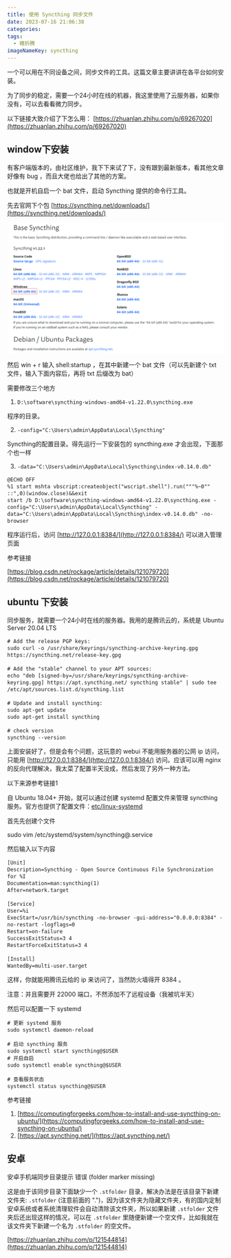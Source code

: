```yaml
---
title: 使用 Syncthing 同步文件
date: 2023-07-16 21:06:38
categories: 
tags:
  - 瞎折腾
imageNameKey: syncthing
---
```


一个可以用在不同设备之间，同步文件的工具。这篇文章主要讲讲在各平台如何安装。

为了同步的稳定，需要一个24小时在线的机器，我这里使用了云服务器，如果你没有，可以去看看微力同步。

以下链接大致介绍了下怎么用：
[https://zhuanlan.zhihu.com/p/69267020](https://zhuanlan.zhihu.com/p/69267020)

## window下安装

有客户端版本的，由社区维护，我下下来试了下，没有跟到最新版本，看其他文章好像有 bug ，而且大佬也给出了其他的方案。

也就是开机自启一个 bat 文件，启动 Syncthing 提供的命令行工具。

先去官网下个包 [https://syncthing.net/downloads/](https://syncthing.net/downloads/)

![img1.png](assets/syncthing_1.png)

然后 win + r 输入 shell:startup ，在其中新建一个 bat 文件（可以先新建个 txt 文件，输入下面内容后，再将 txt 后缀改为 bat）

需要修改三个地方

1. `D:\software\syncthing-windows-amd64-v1.22.0\syncthing.exe`

程序的目录。

2. `-config="C:\Users\admin\AppData\Local\Syncthing"`

Syncthing的配置目录。得先运行一下安装包的 syncthing.exe 才会出现，下面那个也一样

3. `-data="C:\Users\admin\AppData\Local\Syncthing\index-v0.14.0.db"`

```shell
@ECHO OFF
%1 start mshta vbscript:createobject("wscript.shell").run("""%~0"" ::",0)(window.close)&&exit
start /b D:\software\syncthing-windows-amd64-v1.22.0\syncthing.exe -config="C:\Users\admin\AppData\Local\Syncthing" -data="C:\Users\admin\AppData\Local\Syncthing\index-v0.14.0.db" -no-browser
```

程序运行后，访问 [http://127.0.0.1:8384/](http://127.0.0.1:8384/) 可以进入管理页面

参考链接

[https://blog.csdn.net/rockage/article/details/121079720](https://blog.csdn.net/rockage/article/details/121079720)

## ubuntu 下安装

同步服务，就需要一个24小时在线的服务器。我用的是腾讯云的，系统是 Ubuntu Server 20.04 LTS

```shell
# Add the release PGP keys:
sudo curl -o /usr/share/keyrings/syncthing-archive-keyring.gpg https://syncthing.net/release-key.gpg

# Add the "stable" channel to your APT sources:
echo "deb [signed-by=/usr/share/keyrings/syncthing-archive-keyring.gpg] https://apt.syncthing.net/ syncthing stable" | sudo tee /etc/apt/sources.list.d/syncthing.list

# Update and install syncthing:
sudo apt-get update
sudo apt-get install syncthing

# check version
syncthing --version
```

上面安装好了，但是会有个问题，这玩意的 webui 不能用服务器的公网 ip 访问，只能用 [http://127.0.0.1:8384/](http://127.0.0.1:8384/) 访问。应该可以用 nginx 的反向代理解决，我太菜了配置半天没成，然后发现了另外一种方法。

以下来源参考链接1

自 Ubuntu 18.04+ 开始，就可以通过创建 systemd 配置文件来管理 syncthing 服务。官方也提供了配置文件：[etc/linux-systemd](https://github.com/syncthing/syncthing/tree/master/etc/linux-systemd)

首先先创建个文件

sudo vim /etc/systemd/system/syncthing@.service

然后输入以下内容

```shell
[Unit]
Description=Syncthing - Open Source Continuous File Synchronization for %I
Documentation=man:syncthing(1)
After=network.target

[Service]
User=%i
ExecStart=/usr/bin/syncthing -no-browser -gui-address="0.0.0.0:8384" -no-restart -logflags=0
Restart=on-failure
SuccessExitStatus=3 4
RestartForceExitStatus=3 4

[Install]
WantedBy=multi-user.target
```

这样，你就能用腾讯云给的 ip 来访问了，当然防火墙得开 8384 。

注意：并且需要开 22000 端口，不然添加不了远程设备（我被坑半天）

然后可以配置一下 systemd

```shell
# 更新 systemd 服务
sudo systemctl daemon-reload

# 启动 syncthing 服务
sudo systemctl start syncthing@$USER
# 开启自启
sudo systemctl enable syncthing@$USER

# 查看服务状态
systemctl status syncthing@$USER
```

参考链接

1. [https://computingforgeeks.com/how-to-install-and-use-syncthing-on-ubuntu/](https://computingforgeeks.com/how-to-install-and-use-syncthing-on-ubuntu/)
2. [https://apt.syncthing.net/](https://apt.syncthing.net/)

## 安卓
安卓手机端同步目录提示 错误 (folder marker missing)  

这是由于该同步目录下面缺少一个 `.stfolder` 目录，解决办法是在该目录下新建文件夹: `.stfolder` (注意前面的 ".")，因为该文件夹为隐藏文件夹，有的国内定制安卓系统或者系统清理软件会自动清除该文件夹，所以如果新建 `.stfolder` 文件夹后还出现这样的情况，可以在 `.stfolder` 里随便新建一个空文件，比如我就在该文件夹下新建一个名为 `.stfolder` 的空文件。

[https://zhuanlan.zhihu.com/p/121544814](https://zhuanlan.zhihu.com/p/121544814)